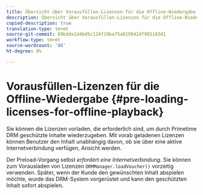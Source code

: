 ```yaml
---
title: Übersicht über Vorausfüllen-Lizenzen für die Offline-Wiedergabe
description: Übersicht über Vorausfüllen-Lizenzen für die Offline-Wiedergabe
copied-description: true
translation-type: tm+mt
source-git-commit: 89bdda1d4bd5c126f19ba75a819942df901183d1
workflow-type: tm+mt
source-wordcount: '88'
ht-degree: 0%

---
```



# Vorausfüllen-Lizenzen für die Offline-Wiedergabe {#pre-loading-licenses-for-offline-playback}

Sie können die Lizenzen vorladen, die erforderlich sind, um durch Primetime DRM geschützte Inhalte wiederzugeben. Mit vorab geladenen Lizenzen können Benutzer den Inhalt unabhängig davon, ob sie über eine aktive Internetverbindung verfügen, Ansicht werden.

Der Preload-Vorgang selbst *erfordert eine Internetverbindung.* Sie können zum Vorausladen von Lizenzen `DRMManager.loadVoucher()` vorzeitig verwenden. Später, wenn der Kunde den gewünschten Inhalt abspielen möchte, wurde das DRM-System vorgerüstet und kann den geschützten Inhalt sofort abspielen.
